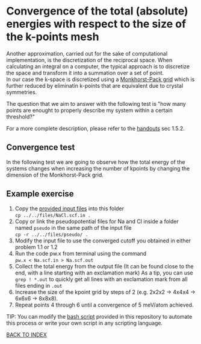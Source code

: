 # Convergence of the total (absolute) energies with respect to the size of the k-points mesh

Another approximation, carried out for the sake of computational implementation, is the discretization of the reciprocal space.
When calculating an integral on a computer, the typical approach is to discretize the space and transform it into a summation over a set of point.  
In our case the k-space is discretized using a [Monkhorst-Pack grid](https://doi.org/10.1103/PhysRevB.13.5188) which is further reduced by eliminatin k-points that are equivalent due to crystal symmetries.

The question that we aim to answer with the following test is "how many points are enought to properly describe my system within a certain threshold?"

For a more complete description, please refer to the [handouts](../../files/handout.pdf) sec 1.5.2.

## Convergence test

In the following test we are going to observe how the total energy of the systems changes when increasing the number of kpoints by changing the dimension of the Monkhorst-Pack grid.

## Example exercise

1. Copy the [provided input files](../../files/NaCl.scf.in) into this folder  
  ```cp ../../files/NaCl.scf.in .```
2. Copy or link the pseudopotential files for Na and Cl inside a folder named ```pseudo``` in the same path of the input file  
  ```cp -r ../../files/pseudo/ .```
3. Modify the input file to use the converged cutoff you obtained in either problem 1.1 or 1.2
4. Run the code pw.x from terminal using the command  
  ```pw.x < Na.scf.in > Na.scf.out```
5. Collect the total energy from the output file (It can be found close to the end, with a line starting with an exclamation mark)
  As a tip, you can use ```grep ! *.out``` to quickly get all lines with an exclamation mark from all files ending in ```.out```
6. Increase the size of the kpoint grid by steps of 2 (e.g.  2x2x2 -> 4x4x4 -> 6x6x6 -> 8x8x8).
7. Repeat points 4 through 6 until a convergence of 5 meV/atom achieved.

TIP: You can modify the [bash script](../../files/script.sh) provided in this repository to automate this process or write your own script in any scripting language.

[BACK TO INDEX](../README.md)
